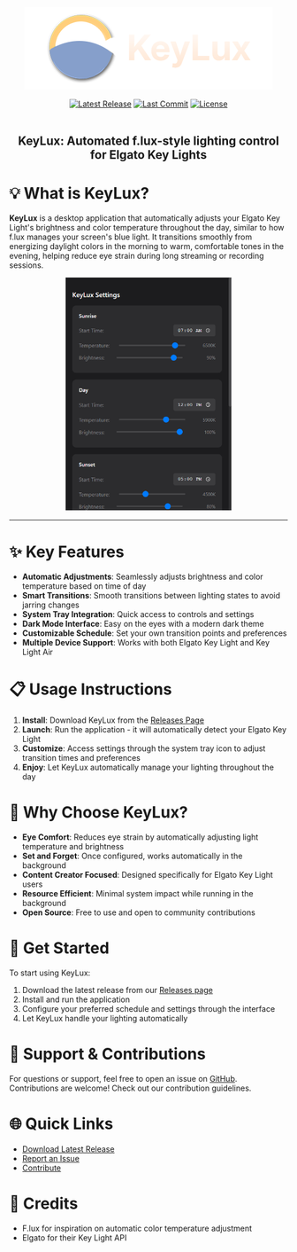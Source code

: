 <p align="center">
  <img src="assets/banner.png" />
</p>
<div align="center">
  <a href="https://github.com/kenhendricks00/KeyLux/releases">
    <img src="https://img.shields.io/github/v/release/kenhendricks00/KeyLux?color=blue&label=Latest%20Release" alt="Latest Release"></a>
  <a href="https://github.com/kenhendricks00/KeyLux/commits/main">
    <img src="https://img.shields.io/github/last-commit/kenhendricks00/KeyLux?color=green&label=Last%20Commit" alt="Last Commit"></a>
  <a href="https://github.com/kenhendricks00/KeyLux/blob/main/LICENSE">
    <img src="https://img.shields.io/github/license/kenhendricks00/KeyLux" alt="License"></a>
</div>
<br>
<h2> <div align="center"><b>KeyLux: Automated f.lux-style lighting control for Elgato Key Lights</b></div> </h2>

# 💡 What is KeyLux?

**KeyLux** is a desktop application that automatically adjusts your Elgato Key Light's brightness and color temperature throughout the day, similar to how f.lux manages your screen's blue light. It transitions smoothly from energizing daylight colors in the morning to warm, comfortable tones in the evening, helping reduce eye strain during long streaming or recording sessions.

<p align="center">
  <img src="assets/screenshot.png" style="width: 300px">
</p>

***

# ✨ Key Features
- **Automatic Adjustments**: Seamlessly adjusts brightness and color temperature based on time of day
- **Smart Transitions**: Smooth transitions between lighting states to avoid jarring changes
- **System Tray Integration**: Quick access to controls and settings
- **Dark Mode Interface**: Easy on the eyes with a modern dark theme
- **Customizable Schedule**: Set your own transition points and preferences
- **Multiple Device Support**: Works with both Elgato Key Light and Key Light Air

# 📋 Usage Instructions

1. **Install**: Download KeyLux from the [Releases Page](https://github.com/kenhendricks00/KeyLux/releases)
2. **Launch**: Run the application - it will automatically detect your Elgato Key Light
3. **Customize**: Access settings through the system tray icon to adjust transition times and preferences
4. **Enjoy**: Let KeyLux automatically manage your lighting throughout the day

# 🌟 Why Choose KeyLux?

- **Eye Comfort**: Reduces eye strain by automatically adjusting light temperature and brightness
- **Set and Forget**: Once configured, works automatically in the background
- **Content Creator Focused**: Designed specifically for Elgato Key Light users
- **Resource Efficient**: Minimal system impact while running in the background
- **Open Source**: Free to use and open to community contributions

# 🚀 Get Started

To start using KeyLux:
1. Download the latest release from our [Releases page](https://github.com/kenhendricks00/KeyLux/releases)
2. Install and run the application
3. Configure your preferred schedule and settings through the interface
4. Let KeyLux handle your lighting automatically

# 💬 Support & Contributions

For questions or support, feel free to open an issue on [GitHub](https://github.com/kenhendricks00/KeyLux/issues). Contributions are welcome! Check out our contribution guidelines.

# 🌐 Quick Links
- [Download Latest Release](https://github.com/kenhendricks00/KeyLux/releases)
- [Report an Issue](https://github.com/kenhendricks00/KeyLux/issues)
- [Contribute](https://github.com/kenhendricks00/KeyLux/pulls)

# 📜 Credits
- F.lux for inspiration on automatic color temperature adjustment
- Elgato for their Key Light API
